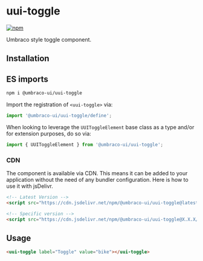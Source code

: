 # uui-toggle

[![npm](https://img.shields.io/npm/v/@umbraco-ui/uui-toggle?logoColor=%231B264F)](https://www.npmjs.com/package/@umbraco-ui/uui-toggle)

Umbraco style toggle component.

## Installation

## ES imports

```zsh
npm i @umbraco-ui/uui-toggle
```

Import the registration of `<uui-toggle>` via:

```javascript
import '@umbraco-ui/uui-toggle/define';
```

When looking to leverage the `UUIToggleElement` base class as a type and/or for extension purposes, do so via:

```javascript
import { UUIToggleElement } from '@umbraco-ui/uui-toggle';
```

### CDN

The component is available via CDN. This means it can be added to your application without the need of any bundler configuration. Here is how to use it with jsDelivr.

```html
<!-- Latest Version -->
<script src="https://cdn.jsdelivr.net/npm/@umbraco-ui/uui-toggle@latest/dist/uui-toggle.min.js"></script>

<!-- Specific version -->
<script src="https://cdn.jsdelivr.net/npm/@umbraco-ui/uui-toggle@X.X.X/dist/uui-toggle.min.js"></script>
```

## Usage

```html
<uui-toggle label="Toggle" value="bike"></uui-toggle>
```

